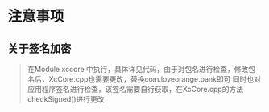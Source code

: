 # 注意事项

## 关于签名加密
> 在Module xccore 中执行，具体详见代码，由于对包名进行检查，修改包名后，XcCore.cpp也需要更改，替换com.loveorange.bank即可
> 同时也对应用程序签名进行检查，该签名需要自行获取，在XcCore.cpp的方法checkSigned()进行更改
